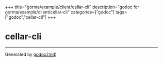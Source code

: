 +++
title="gorma/example/client/cellar-cli"
description="godoc for gorma/example/client/cellar-cli"
categories=["godoc"]
tags=["godoc","cellar-cli"]
+++

# cellar-cli








- - -
Generated by [godoc2md](http://godoc.org/github.com/davecheney/godoc2md))

